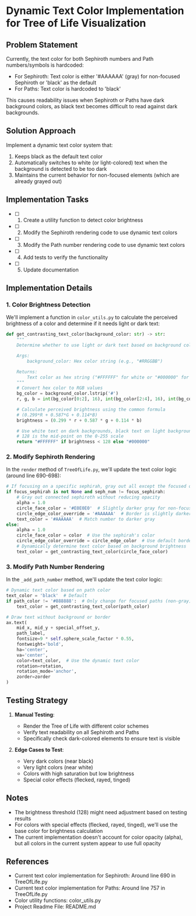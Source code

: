 # Dynamic Text Color Implementation for Tree of Life Visualization

## Problem Statement

Currently, the text color for both Sephiroth numbers and Path numbers/symbols is hardcoded:

- For Sephiroth: Text color is either '#AAAAAA' (gray) for non-focused Sephiroth or 'black' as the default
- For Paths: Text color is hardcoded to 'black'

This causes readability issues when Sephiroth or Paths have dark background colors, as black text becomes difficult to read against dark backgrounds.

## Solution Approach

Implement a dynamic text color system that:

1. Keeps black as the default text color
2. Automatically switches to white (or light-colored) text when the background is detected to be too dark
3. Maintains the current behavior for non-focused elements (which are already grayed out)

## Implementation Tasks

- [ ] 1. Create a utility function to detect color brightness
- [ ] 2. Modify the Sephiroth rendering code to use dynamic text colors
- [ ] 3. Modify the Path number rendering code to use dynamic text colors
- [ ] 4. Add tests to verify the functionality
- [ ] 5. Update documentation

## Implementation Details

### 1. Color Brightness Detection

We'll implement a function in `color_utils.py` to calculate the perceived brightness of a color and determine if it needs light or dark text:

```python
def get_contrasting_text_color(background_color: str) -> str:
    """
    Determine whether to use light or dark text based on background color brightness.

    Args:
        background_color: Hex color string (e.g., "#RRGGBB")

    Returns:
        Text color as hex string ("#FFFFFF" for white or "#000000" for black)
    """
    # Convert hex color to RGB values
    bg_color = background_color.lstrip('#')
    r, g, b = int(bg_color[0:2], 16), int(bg_color[2:4], 16), int(bg_color[4:6], 16)

    # Calculate perceived brightness using the common formula
    # (0.299*R + 0.587*G + 0.114*B)
    brightness = (0.299 * r + 0.587 * g + 0.114 * b)

    # Use white text on dark backgrounds, black text on light backgrounds
    # 128 is the mid-point on the 0-255 scale
    return "#FFFFFF" if brightness < 128 else "#000000"
```

### 2. Modify Sephiroth Rendering

In the `render` method of `TreeOfLife.py`, we'll update the text color logic (around line 690-698):

```python
# If focusing on a specific sephirah, gray out all except the focused one
if focus_sephirah is not None and seph_num != focus_sephirah:
    # Gray out connected sephiroth without reducing opacity
    alpha = 1.0
    circle_face_color = '#E0E0E0'  # Slightly darker gray for non-focused sephiroth
    circle_edge_color_override = '#AAAAAA'  # Border is slightly darker gray
    text_color = '#AAAAAA'  # Match number to darker gray
else:
    alpha = 1.0
    circle_face_color = color  # Use the sephirah's color
    circle_edge_color_override = circle_edge_color  # Use default border color
    # Dynamically determine text color based on background brightness
    text_color = get_contrasting_text_color(circle_face_color)
```

### 3. Modify Path Number Rendering

In the `_add_path_number` method, we'll update the text color logic:

```python
# Dynamic text color based on path color
text_color = 'black'  # Default
if path_color != '#888888':  # Only change for focused paths (non-gray)
    text_color = get_contrasting_text_color(path_color)

# Draw text without background or border
ax.text(
    mid_x, mid_y + special_offset_y,
    path_label,
    fontsize=9 * self.sphere_scale_factor * 0.55,
    fontweight='bold',
    ha='center',
    va='center',
    color=text_color,  # Use the dynamic text color
    rotation=rotation,
    rotation_mode='anchor',
    zorder=zorder
)
```

## Testing Strategy

1. **Manual Testing**:

   - Render the Tree of Life with different color schemes
   - Verify text readability on all Sephiroth and Paths
   - Specifically check dark-colored elements to ensure text is visible

2. **Edge Cases to Test**:
   - Very dark colors (near black)
   - Very light colors (near white)
   - Colors with high saturation but low brightness
   - Special color effects (flecked, rayed, tinged)

## Notes

- The brightness threshold (128) might need adjustment based on testing results
- For colors with special effects (flecked, rayed, tinged), we'll use the base color for brightness calculation
- The current implementation doesn't account for color opacity (alpha), but all colors in the current system appear to use full opacity

## References

- Current text color implementation for Sephiroth: Around line 690 in TreeOfLife.py
- Current text color implementation for Paths: Around line 757 in TreeOfLife.py
- Color utility functions: color_utils.py
- Project Readme File: README.md

